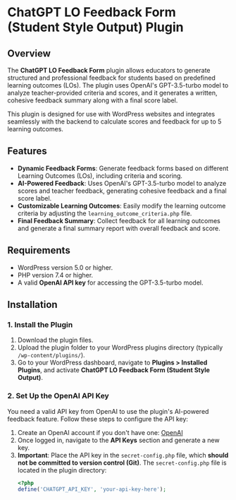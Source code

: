 # ChatGPT LO Feedback Form (Student Style Output) Plugin

## Overview

The **ChatGPT LO Feedback Form** plugin allows educators to generate structured and professional feedback for students based on predefined learning outcomes (LOs). The plugin uses OpenAI's GPT-3.5-turbo model to analyze teacher-provided criteria and scores, and it generates a written, cohesive feedback summary along with a final score label.

This plugin is designed for use with WordPress websites and integrates seamlessly with the backend to calculate scores and feedback for up to 5 learning outcomes.

## Features

- **Dynamic Feedback Forms**: Generate feedback forms based on different Learning Outcomes (LOs), including criteria and scoring.
- **AI-Powered Feedback**: Uses OpenAI's GPT-3.5-turbo model to analyze scores and teacher feedback, generating cohesive feedback and a final score label.
- **Customizable Learning Outcomes**: Easily modify the learning outcome criteria by adjusting the `learning_outcome_criteria.php` file.
- **Final Feedback Summary**: Collect feedback for all learning outcomes and generate a final summary report with overall feedback and score.

## Requirements

- WordPress version 5.0 or higher.
- PHP version 7.4 or higher.
- A valid **OpenAI API key** for accessing the GPT-3.5-turbo model.

## Installation

### 1. Install the Plugin

1. Download the plugin files.
2. Upload the plugin folder to your WordPress plugins directory (typically `/wp-content/plugins/`).
3. Go to your WordPress dashboard, navigate to **Plugins > Installed Plugins**, and activate **ChatGPT LO Feedback Form (Student Style Output)**.

### 2. Set Up the OpenAI API Key

You need a valid API key from OpenAI to use the plugin's AI-powered feedback feature. Follow these steps to configure the API key:

1. Create an OpenAI account if you don't have one: [OpenAI](https://beta.openai.com/signup/)
2. Once logged in, navigate to the **API Keys** section and generate a new key.
3. **Important**: Place the API key in the `secret-config.php` file, which **should not be committed to version control (Git)**. The `secret-config.php` file is located in the plugin directory:
   ```php
   <?php
   define('CHATGPT_API_KEY', 'your-api-key-here');
